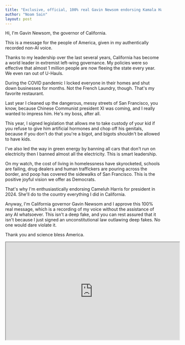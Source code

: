 ```yaml
---
title: "Exclusive, official, 100% real Gavin Newsom endorsing Kamala Harris"
author: "Noam Sain"
layout: post
---
```


Hi, I'm Gavin Newsom, the governor of California.

This is a message for the people of America, given in my authentically recorded non-AI voice.

Thanks to my leadership over the last several years, California has become a world leader in extremist left-wing governance. My policies were so effective that almost 1 million people are now fleeing the state every year. We even ran out of U-Hauls.

During the COVID pandemic I locked everyone in their homes and shut down businesses for months. Not the French Laundry, though. That's my favorite restaurant.

Last year I cleaned up the dangerous, messy streets of San Francisco, you know, because Chinese Communist president XI was coming, and I really wanted to impress him. He's my boss, after all.

This year, I signed legislation that allows me to take custody of your kid if you refuse to give him artificial hormones and chop off his genitals, because if you don't do that you're a bigot, and bigots shouldn't be allowed to have kids.

I've also led the way in green energy by banning all cars that don't run on electricity then I banned almost all the electricity. This is smart leadership.

On my watch, the cost of living in homelessness have skyrocketed, schools are failing, drug dealers and human traffickers are pouring across the border, and poop has covered the sidewalks of San Francisco. This is the positive joyful vision we offer as Democrats.

That's why I'm enthusiastically endorsing Cameluh Harris for president in 2024. She'll do to the country everything I did in California.

Anyway, I'm California governor Gavin Newsom and I approve this 100% real message, which is a recording of my voice without the assistance of any AI whatsoever. This isn't a deep fake, and you can rest assured that it isn't because I just signed an unconstitutional law outlawing deep fakes. No one would dare violate it.

Thank you and science bless America.

<iframe width="560" height="315" src="https://www.youtube.com/embed/S8QiJe181a4?si=wIL39MbeMRl-yIZC" title="Exclusive, official, 100% real Gavin Newsom endorsing Kamala Harris" allow="accelerometer; autoplay; clipboard-write; encrypted-media; gyroscope; picture-in-picture; web-share" referrerpolicy="strict-origin-when-cross-origin" allowfullscreen></iframe>
